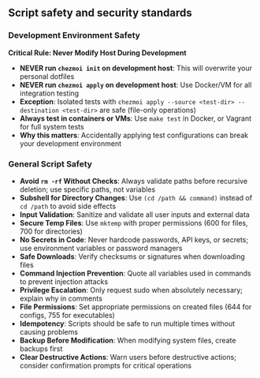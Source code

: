 ## Script safety and security standards

### Development Environment Safety

**Critical Rule: Never Modify Host During Development**
- **NEVER run `chezmoi init` on development host**: This will overwrite your personal dotfiles
- **NEVER run `chezmoi apply` on development host**: Use Docker/VM for all integration testing
- **Exception**: Isolated tests with `chezmoi apply --source <test-dir> --destination <test-dir>` are safe (file-only operations)
- **Always test in containers or VMs**: Use `make test` in Docker, or Vagrant for full system tests
- **Why this matters**: Accidentally applying test configurations can break your development environment

### General Script Safety

- **Avoid `rm -rf` Without Checks**: Always validate paths before recursive deletion; use specific paths, not variables
- **Subshell for Directory Changes**: Use `(cd /path && command)` instead of `cd /path` to avoid side effects
- **Input Validation**: Sanitize and validate all user inputs and external data
- **Secure Temp Files**: Use `mktemp` with proper permissions (600 for files, 700 for directories)
- **No Secrets in Code**: Never hardcode passwords, API keys, or secrets; use environment variables or password managers
- **Safe Downloads**: Verify checksums or signatures when downloading files
- **Command Injection Prevention**: Quote all variables used in commands to prevent injection attacks
- **Privilege Escalation**: Only request sudo when absolutely necessary; explain why in comments
- **File Permissions**: Set appropriate permissions on created files (644 for configs, 755 for executables)
- **Idempotency**: Scripts should be safe to run multiple times without causing problems
- **Backup Before Modification**: When modifying system files, create backups first
- **Clear Destructive Actions**: Warn users before destructive actions; consider confirmation prompts for critical operations
